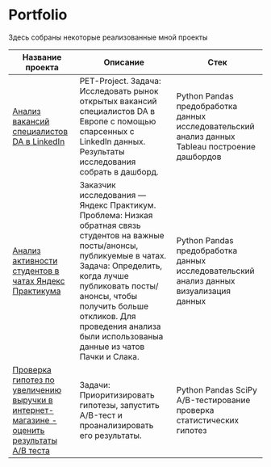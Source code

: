 # Portfolio
Здесь собраны некоторые реализованные мной проекты

| **Название проекта** | **Описание** | **Стек** |
| ------- | -------- | -------- |
| [Анализ вакансий специалистов DA в LinkedIn](https://github.com/Narbekovavioletta/Portfolio/blob/main/linkedin/README.md) | PET-Project. Задача: Исследовать рынок открытых вакансий специалистов DA в Европе с помощью спарсенных с LinkedIn данных. Результаты исследования собрать в дашборд. | Python Pandas предобработка данных исследовательский анализ данных Tableau построение дашбордов |
| [Анализ активности студентов в чатах Яндекс Практикума](https://github.com/Narbekovavioletta/Portfolio/blob/main/chat_analisis/README.md) | Заказчик исследования — Яндекс Практикум. Проблема: Низкая обратная связь студентов на важные посты/анонсы, публикуемые в чатах. Задача: Определить, когда лучше публиковать посты/анонсы, чтобы получить больше откликов. Для проведения анализа были использованыа данные из чатов Пачки и Слака.| Python Pandas предобработка данных исследовательский анализ данных визуализация данных |
| [Проверка гипотез по увеличению выручки в интернет-магазине - оценить результаты A/B теста](https://github.com/Narbekovavioletta/Portfolio/blob/main/ab_test/README.md) | Задачи: Приоритизировать гипотезы, запустить A/B-тест и проанализировать его результаты. | Python Pandas SciPy A/B-тестирование проверка статистических гипотез |
